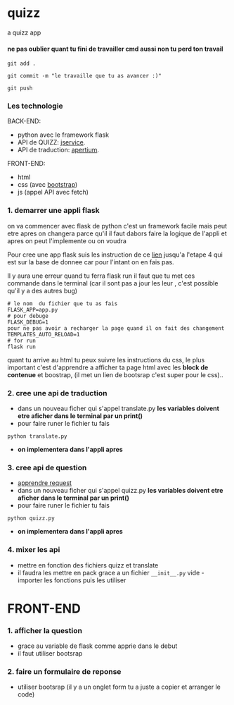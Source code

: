 # quizz
a quizz app

#### ne pas oublier quant tu fini de travailler cmd aussi non tu perd ton travail
```
git add .
```
```
git commit -m "le travaille que tu as avancer :)"
```
```
git push
```
### Les technologie
BACK-END:
- python avec le framework flask
- API de QUIZZ: 
    [jservice](https://jservice.io/).
- API de traduction:
    [apertium]( https://github.com/apertium/apertium-python).

FRONT-END:
- html
- css (avec [bootstrap](https://getbootstrap.com/))
- js (appel API avec fetch)

### 1. demarrer une appli flask
on va commencer avec flask de python c'est un framework facile mais peut etre apres on changera parce qu'il
il faut dabors faire la logique de l'appli et apres on peut l'implemente ou on voudra

Pour cree une app flask suis les instruction de ce [lien](https://www.digitalocean.com/community/tutorials/how-to-make-a-web-application-using-flask-in-python-3) jusqu'a l'etape 4 qui est sur la base de donnee car pour l'intant on en fais pas.

Il y aura une erreur quand tu ferra flask run il faut que tu met ces commande dans le terminal (car il sont pas a jour les leur , c'est possible qu'il y a des autres bug)

    # le nom  du fichier que tu as fais
    FLASK_APP=app.py 
    # pour debuge
    FLASK_DEBUG=1 
    pour ne pas avoir a recharger la page quand il on fait des changement
    TEMPLATES_AUTO_RELOAD=1 
    # for run
    flask run

quant tu arrive au html tu peux suivre les instructions du css,  le plus important c'est d'apprendre a afficher ta page html avec les **block de contenue** et boostrap, (il met un lien de bootsrap c'est super pour le css)..

### 2. cree une api de traduction
- dans un nouveau ficher qui s'appel translate.py
 **les variables doivent etre aficher dans le terminal par un print()**
- pour faire runer le fichier tu fais 
``` 
python translate.py 
```
- **on implementera dans l'appli apres**
### 3. cree api de question
- [apprendre request](https://www.digitalocean.com/community/tutorials/how-to-get-started-with-the-requests-library-in-python-fr)
- dans un nouveau ficher qui s'appel quizz.py
 **les variables doivent etre aficher dans le terminal par un print()**
- pour faire runer le fichier tu fais 
``` 
python quizz.py 
```
- **on implementera dans l'appli apres**
### 4. mixer les api 
- mettre en fonction des fichiers quizz et translate 
- il faudra les mettre en pack grace a un fichier ```__init__.py``` vide
-importer les fonctions puis les utiliser
# FRONT-END
### 1. afficher la question
- grace au variable de flask comme apprie dans le debut
- il faut utiliser bootsrap 
### 2. faire un formulaire de reponse
- utiliser bootsrap  (il y a un onglet form tu a juste a copier et arranger le code)
